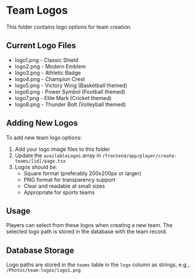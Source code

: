 # Team Logos

This folder contains logo options for team creation.

## Current Logo Files
- logo1.png - Classic Shield
- logo2.png - Modern Emblem  
- logo3.png - Athletic Badge
- logo4.png - Champion Crest
- logo5.png - Victory Wing (Basketball themed)
- logo6.png - Power Symbol (Football themed)
- logo7.png - Elite Mark (Cricket themed)
- logo8.png - Thunder Bolt (Volleyball themed)

## Adding New Logos
To add new team logo options:

1. Add your logo image files to this folder
2. Update the `availableLogos` array in `/frontend/app/player/create-teams/[id]/page.tsx`
3. Logos should be:
   - Square format (preferably 200x200px or larger)
   - PNG format for transparency support
   - Clear and readable at small sizes
   - Appropriate for sports teams

## Usage
Players can select from these logos when creating a new team. The selected logo path is stored in the database with the team record.

## Database Storage
Logo paths are stored in the `teams` table in the `logo` column as strings, e.g., `/Photos/team-logos/logo1.png`